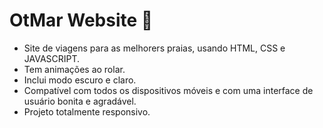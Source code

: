 # OtMar Website 🌊

- Site de viagens para as melhorers praias, usando HTML, CSS e JAVASCRIPT.
- Tem animações ao rolar.
- Inclui modo escuro e claro.
- Compatível com todos os dispositivos móveis e com uma interface de usuário bonita e agradável.
- Projeto totalmente responsivo.